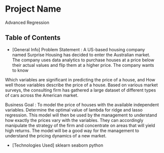 # Project Name
Advanced Regression


## Table of Contents
* [General Info]
Problem Statement :
A US-based housing company named Surprise Housing has decided to enter the Australian market. The company uses data analytics to purchase houses at a price below their actual values and flip them at a higher price. The company wants to know

Which variables are significant in predicting the price of a house, and How well those variables describe the price of a house. Based on various market surveys, the consulting firm has gathered a large dataset of different types of cars across the American market.

Business Goal :
To model the price of houses with the available independent variables. Determine the optimal value of lambda for ridge and lasso regression. This model will then be used by the management to understand how exactly the prices vary with the variables. They can accordingly manipulate the strategy of the firm and concentrate on areas that will yield high returns. The model will be a good way for the management to understand the pricing dynamics of a new market.

* [Technologies Used]
sklearn
seaborn
python


